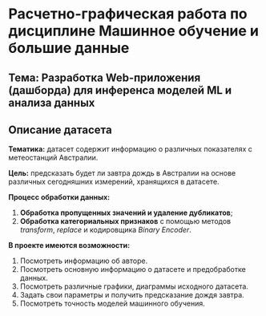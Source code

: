 # Расчетно-графическая работа по дисциплине Машинное обучение и большие данные

## Тема: Разработка Web-приложения (дашборда) для инференса моделей ML и анализа данных

## Описание датасета

**Тематика:** датасет содержит информацию о различных показателях с метеостанций Австралии.

**Цель:** предсказать будет ли завтра дождь в Австралии на основе различных сегодняшних измерений, хранящихся в датасете.

**Процесс обработки данных:**

1. **Обработка пропущенных значений и удаление дубликатов**;
2. **Обработка категориальных признаков** с помощью методов *transform*, *replace* и кодировщика *Binary Encoder*.

**В проекте имеются возможности:**

1. Посмотреть информацию об авторе.
2. Посмотреть основную информацию о датасете и предобработке данных.
3. Посмотреть различные графики, диаграммы исходного датасета.
4. Задать свои параметры и получить предсказание дождя завтра.
5. Посмотреть точность моделей машинного обучения.
